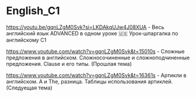 # English_C1

https://youtu.be/gqnLZgM0Svk?si=LKDAkqUJw4J08XUA - Весь английский язык ADVANCED в одном уроке 🇺🇸 Урок-шпаргалка по английскому С1

https://www.youtube.com/watch?v=gqnLZgM0Svk&t=15010s - Сложные предложения в английском. Сложносочиненные и сложноподчиненные предложения. Clause и его типы. (Прошлая тема)

https://www.youtube.com/watch?v=gqnLZgM0Svk&t=16361s - Артикли в английском. A и The, разница. Таблицы использования артиклей. (Следуещая тема)
